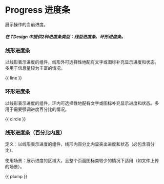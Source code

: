 # Progress 进度条

展示操作的当前进度。

##### 在 TDesign 中提供2种进度条类型：线型进度条、环形进度条。

### 线形进度条

以线形表示进度的组件，线形外可选择性地配有文字或图标补充显示进度和状态。多用于信息量较为丰富的情况。

{{ line }}

### 环形进度条

以线形表示进度的组件，环内可选择性地配有文字或图标补充显示进度和状态。多用于需要强调进度百分比的情况。

{{ circle }}

### 线形进度条（百分比内显）

定义：以线形表示进度的组件，线形内百分比内显突出进度和状态（必包含百分比）。

使用场景：展示进度的区域大，且整个页面图标类较少的情况下适用（如文件上传的场景）。

{{ plump }}
